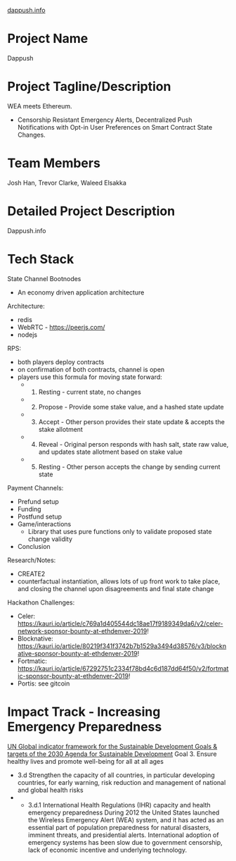 <a href="http://www.dappush.info"> dappush.info </a>

# Project Name 
Dappush

# Project Tagline/Description
WEA meets Ethereum. 
- Censorship Resistant Emergency Alerts, Decentralized Push Notifications with Opt-in User Preferences on Smart Contract State Changes.

# Team Members
Josh Han, Trevor Clarke, Waleed Elsakka

# Detailed Project Description
Dappush.info

# Tech Stack

State Channel Bootnodes
- An economy driven application architecture

Architecture:
- redis
- WebRTC - https://peerjs.com/
- nodejs

RPS:
- both players deploy contracts
- on confirmation of both contracts, channel is open
- players use this formula for moving state forward:
   - 1. Resting - current state, no changes
   - 2. Propose - Provide some stake value, and a hashed state update
   - 3. Accept - Other person provides their state update & accepts the stake allotment
   - 4. Reveal - Original person responds with hash salt, state raw value, and updates state allotment based on stake value
   - 5. Resting - Other person accepts the change by sending current state

Payment Channels:
- Prefund setup
- Funding
- Postfund setup
- Game/interactions
   - Library that uses pure functions only to validate proposed state change validity
- Conclusion

Research/Notes:
- CREATE2 
- counterfactual instantiation, allows lots of up front work to take place, and closing the channel upon disagreements and final state change

Hackathon Challenges:
- Celer: https://kauri.io/article/c769a1d405544dc18ae17f9189349da6/v2/celer-network-sponsor-bounty-at-ethdenver-2019!
- Blocknative: https://kauri.io/article/80219f341f3742b7b1529a3494d38576/v3/blocknative-sponsor-bounty-at-ethdenver-2019!
- Fortmatic: https://kauri.io/article/67292751c2334f78bd4c6d187dd64f50/v2/fortmatic-sponsor-bounty-at-ethdenver-2019!
- Portis: see gitcoin

# Impact Track - Increasing Emergency Preparedness
<a href="https://unstats.un.org/sdgs/indicators/Global%20Indicator%20Framework%20after%20refinement_Eng.pdf"> UN Global indicator framework for the Sustainable Development Goals & targets of the 2030 Agenda for Sustainable Development</a>
Goal 
3. Ensure healthy lives and promote well-being for all at all ages
- 3.d Strengthen the capacity of all countries, in particular developing countries, for early warning, risk reduction and management of national and global health risks
- - 3.d.1 International Health Regulations (IHR) capacity and health emergency preparedness
During 2012 the United States launched the Wireless Emergency Alert (WEA) system, and it has acted as an essential part of population preparedness for natural disasters, imminent threats, and presidential alerts. International adoption of emergency systems has been slow due to government censorship, lack of economic incentive and underlying technology. 





